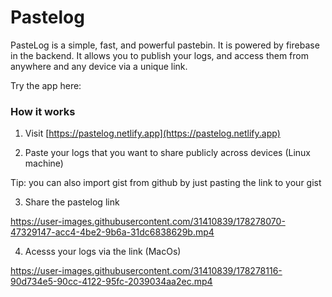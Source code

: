 # Pastelog

PasteLog is a simple, fast, and powerful pastebin. It is powered by firebase in the backend.
It allows you to publish your logs, and access them from anywhere and any device via a unique link.

Try the app here:
### 



### How it works


1. Visit [https://pastelog.netlify.app](https://pastelog.netlify.app)

2. Paste your logs that you want to share publicly across devices (Linux machine)

Tip: you can also import gist from github by just pasting the link to your gist 

3. Share the pastelog link 

https://user-images.githubusercontent.com/31410839/178278070-47329147-acc4-4be2-9b6a-31dc6838629b.mp4


4. Acesss your logs via the link (MacOs)

https://user-images.githubusercontent.com/31410839/178278116-90d734e5-90cc-4122-95fc-2039034aa2ec.mp4




